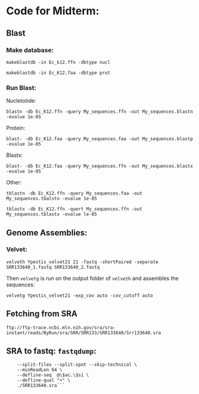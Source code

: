 # Code for Midterm:
## Blast
### Make database:
`makeblastdb -in Ec_k12.ffn -dbtype nucl`

`makeblastdb -in Ec_K12.faa -dbtype prot` 

### Run Blast:
Nucletotide:

`blastn -db Ec_K12.ffn -query My_sequences.ffn -out My_sequences.blastn -evalue 1e-05`

Protein:

`blast- -db Ec_K12.faa -query My_sequences.faa -out My_sequences.blastp -evalue 1e-05`

Blastx:

`blast- -db Ec_K12.faa -query My_sequences.ffn -out My_sequences.blastx -evalue 1e-05`

Other:

`tblastn -db Ec_K12.ffn -query My_sequences.faa -out My_sequences.tbalstn -evalue 1e-05`

`tblastx -db Ec_K12.ffn -quert My_sequences.ffn -out My_sequences.tblastx -evalue le-05`

## Genome Assemblies:

### Velvet:

`velveth Ypestis_velvet21 21 -fastq -shortPaired -separate SRR133640_1.fastq SRR133640_2.fastq`

Then `velvetg` is run on the output folder of `velveth` and assembles the sequences:

`velvetg Ypestis_velvet21 -exp_cov auto -cov_cutoff auto`

## Fetching from SRA

`ftp://ftp-trace.ncbi.mln.nih.gov/sra/sra-instant/reads/ByRun/sra/SRR/SRR133/SRR133640/Srr133640.sra`

## SRA to fastq: `fastqdump`:
```% fastq-dump \
    --split-files --split-spot --skip-technical \
    --minReadLen 64 \
    --defline-seq  @\$ac.\$si \
    --defline-qual "+" \
    ./SRR133640.sra```
